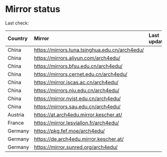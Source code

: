 <script src="./time.js"></script>
# Mirror status
Last check: <script type="text/javascript">localize(1714703396.337547);</script>

|Country|Mirror|Last update|
|:------|:-----|:----------|
|China|https://mirrors.tuna.tsinghua.edu.cn/arch4edu/|<script type="text/javascript">localize(1714674898);</script>|
|China|https://mirrors.aliyun.com/arch4edu/|<script type="text/javascript">localize(1714674898);</script>|
|China|https://mirrors.bfsu.edu.cn/arch4edu/|<script type="text/javascript">localize(1714674898);</script>|
|China|https://mirrors.cernet.edu.cn/arch4edu/|<script type="text/javascript">localize(1714674898);</script>|
|China|https://mirror.iscas.ac.cn/arch4edu/|<script type="text/javascript">localize(1714674898);</script>|
|China|https://mirrors.nju.edu.cn/arch4edu/|<script type="text/javascript">localize(1714588368);</script>|
|China|https://mirror.nyist.edu.cn/arch4edu/|<script type="text/javascript">localize(1714674898);</script>|
|China|https://mirrors.sau.edu.cn/arch4edu/|<script type="text/javascript">localize(1714674898);</script>|
|Austria|https://at.arch4edu.mirror.kescher.at/|<script type="text/javascript">localize(1714674898);</script>|
|France|https://mirror.lesviallon.fr/arch4edu/|<script type="text/javascript">localize(1714674898);</script>|
|Germany|https://pkg.fef.moe/arch4edu/|<script type="text/javascript">localize(1714674898);</script>|
|Germany|https://de.arch4edu.mirror.kescher.at/|<script type="text/javascript">localize(1714674898);</script>|
|Germany|https://mirror.sunred.org/arch4edu/|<script type="text/javascript">localize(1714674898);</script>|

<script src="./tablefilter/tablefilter.js"></script>
<script src="./table.js"></script>